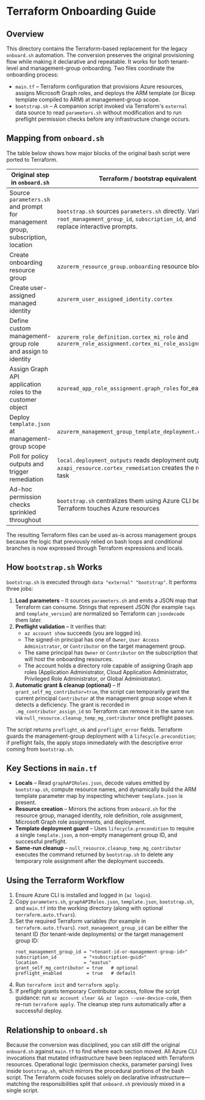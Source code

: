 # Terraform Onboarding Guide

## Overview
This directory contains the Terraform-based replacement for the legacy `onboard.sh` automation. The conversion preserves the original provisioning flow while making it declarative and repeatable. It works for both tenant-level and management-group onboarding. Two files coordinate the onboarding process:

* `main.tf` – Terraform configuration that provisions Azure resources, assigns Microsoft Graph roles, and deploys the ARM template (or Bicep template compiled to ARM) at management-group scope.
* `bootstrap.sh` – A companion script invoked via Terraform's `external` data source to read `parameters.sh` without modification and to run preflight permission checks before any infrastructure change occurs.

## Mapping from `onboard.sh`
The table below shows how major blocks of the original bash script were ported to Terraform.

| Original step in `onboard.sh` | Terraform / bootstrap equivalent |
| --- | --- |
| Source `parameters.sh` and prompt for management group, subscription, location | `bootstrap.sh` sources `parameters.sh` directly. Variables `root_management_group_id`, `subscription_id`, and `location` replace interactive prompts. |
| Create onboarding resource group | `azurerm_resource_group.onboarding` resource block in `main.tf` |
| Create user-assigned managed identity | `azurerm_user_assigned_identity.cortex` |
| Define custom management-group role and assign to identity | `azurerm_role_definition.cortex_mi_role` and `azurerm_role_assignment.cortex_mi_role_assignment` |
| Assign Graph API application roles to the customer object | `azuread_app_role_assignment.graph_roles` for_each loop |
| Deploy `template.json` at management-group scope | `azurerm_management_group_template_deployment.cortex_policy` |
| Poll for policy outputs and trigger remediation | `local.deployment_outputs` reads deployment outputs and `azapi_resource.cortex_remediation` creates the remediation task |
| Ad-hoc permission checks sprinkled throughout | `bootstrap.sh` centralizes them using Azure CLI before Terraform touches Azure resources |

The resulting Terraform files can be used as-is across management groups because the logic that previously relied on bash loops and conditional branches is now expressed through Terraform expressions and locals.

## How `bootstrap.sh` Works
`bootstrap.sh` is executed through `data "external" "bootstrap"`. It performs three jobs:

1. **Load parameters** – It sources `parameters.sh` and emits a JSON map that Terraform can consume. Strings that represent JSON (for example `tags` and `template_version`) are normalized so Terraform can `jsondecode` them later.
2. **Preflight validation** – It verifies that:
   * `az account show` succeeds (you are logged in).
   * The signed-in principal has one of `Owner`, `User Access Administrator`, or `Contributor` on the target management group.
   * The same principal has `Owner` or `Contributor` on the subscription that will host the onboarding resources.
   * The account holds a directory role capable of assigning Graph app roles (Application Administrator, Cloud Application Administrator, Privileged Role Administrator, or Global Administrator).
3. **Automatic grant & cleanup (optional)** – If `grant_self_mg_contributor=true`, the script can temporarily grant the current principal `Contributor` at the management group scope when it detects a deficiency. The grant is recorded in `.mg_contributor_assign_id` so Terraform can remove it in the same run via `null_resource.cleanup_temp_mg_contributor` once preflight passes.

The script returns `preflight_ok` and `preflight_error` fields. Terraform guards the management-group deployment with a `lifecycle.precondition`; if preflight fails, the apply stops immediately with the descriptive error coming from `bootstrap.sh`.

## Key Sections in `main.tf`
* **Locals** – Read `graphAPIRoles.json`, decode values emitted by `bootstrap.sh`, compute resource names, and dynamically build the ARM template parameter map by inspecting whichever `template.json` is present.
* **Resource creation** – Mirrors the actions from `onboard.sh` for the resource group, managed identity, role definition, role assignment, Microsoft Graph role assignments, and deployment.
* **Template deployment guard** – Uses `lifecycle.precondition` to require a single `template.json`, a non-empty management group ID, and successful preflight.
* **Same-run cleanup** – `null_resource.cleanup_temp_mg_contributor` executes the command returned by `bootstrap.sh` to delete any temporary role assignment after the deployment succeeds.

## Using the Terraform Workflow
1. Ensure Azure CLI is installed and logged in (`az login`).
2. Copy `parameters.sh`, `graphAPIRoles.json`, `template.json`, `bootstrap.sh`, and `main.tf` into the working directory (along with optional `terraform.auto.tfvars`).
3. Set the required Terraform variables (for example in `terraform.auto.tfvars`). `root_management_group_id` can be either the tenant ID (for tenant-wide deployments) or the target management group ID:
   ```hcl
   root_management_group_id = "<tenant-id-or-management-group-id>"
   subscription_id          = "<subscription-guid>"
   location                 = "eastus"
   grant_self_mg_contributor = true   # optional
   preflight_enabled         = true   # default
   ```
4. Run `terraform init` and `terraform apply`.
5. If preflight grants temporary Contributor access, follow the script guidance: run `az account clear && az login --use-device-code`, then re-run `terraform apply`. The cleanup step runs automatically after a successful deploy.

## Relationship to `onboard.sh`
Because the conversion was disciplined, you can still diff the original `onboard.sh` against `main.tf` to find where each section moved. All Azure CLI invocations that mutated infrastructure have been replaced with Terraform resources. Operational logic (permission checks, parameter parsing) lives inside `bootstrap.sh`, which mirrors the procedural portions of the bash script. The Terraform code focuses solely on declarative infrastructure—matching the responsibilities split that `onboard.sh` previously mixed in a single script.

